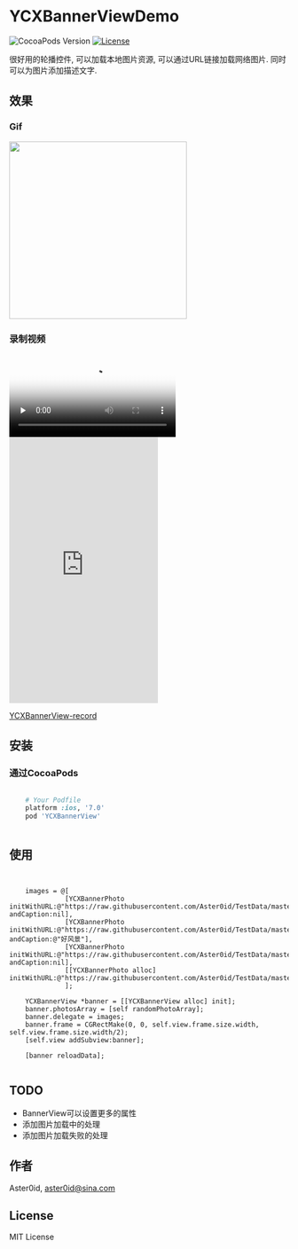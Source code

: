 # YCXBannerViewDemo

![CocoaPods Version](https://img.shields.io/cocoapods/v/YCXBannerView.svg?style=flat)
[![License](https://img.shields.io/github/license/aster0id/YCXBannerViewDemo.svg?style=flat)](https://github.com/Aster0id/YCXBannerViewDemo/blob/master/LICENSE)

很好用的轮播控件, 可以加载本地图片资源, 可以通过URL链接加载网络图片. 同时可以为图片添加描述文字.


## 效果

### Gif

<img src="https://vid.me/TyEV" width="320">

### 录制视频

<video id="video" controls="" preload="none" poster="http://media.w3.org/2010/05/sintel/poster.png">
      <source id="mp4" src="http://media.w3.org/2010/05/sintel/trailer.mp4" type="video/mp4">
      <source id="webm" src="http://media.w3.org/2010/05/sintel/trailer.webm" type="video/webm">
      <source id="ogv" src="http://media.w3.org/2010/05/sintel/trailer.ogv" type="video/ogg">
</video>

<iframe src="https://vid.me/e/qVJw" frameborder="0" allowfullscreen webkitallowfullscreen mozallowfullscreen scrolling="no" height="480" width="268"></iframe>

[YCXBannerView-record](https://vid.me/qVJw)


## 安装

### 通过CocoaPods

```ruby

	# Your Podfile
	platform :ios, '7.0'
	pod 'YCXBannerView'
	
```


## 使用

```objc


	images = @[
              [YCXBannerPhoto initWithURL:@"https://raw.githubusercontent.com/Aster0id/TestData/master/img1.jpg" andCaption:nil],
              [YCXBannerPhoto initWithURL:@"https://raw.githubusercontent.com/Aster0id/TestData/master/img2.jpg" andCaption:@"好风景"],
              [YCXBannerPhoto initWithURL:@"https://raw.githubusercontent.com/Aster0id/TestData/master/img3.jpg" andCaption:nil],
              [[YCXBannerPhoto alloc] initWithURL:@"https://raw.githubusercontent.com/Aster0id/TestData/master/img4.jpg"]
              ];
              
    YCXBannerView *banner = [[YCXBannerView alloc] init];
    banner.photosArray = [self randomPhotoArray];
    banner.delegate = images;
    banner.frame = CGRectMake(0, 0, self.view.frame.size.width, self.view.frame.size.width/2);
    [self.view addSubview:banner];

    [banner reloadData];
    

```


## TODO

* BannerView可以设置更多的属性
* 添加图片加载中的处理
* 添加图片加载失败的处理


## 作者

Aster0id, aster0id@sina.com


## License

MIT License


